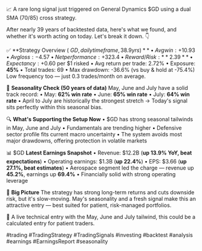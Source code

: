 📈 A rare long signal just triggered on General Dynamics $GD using a dual SMA (70/85) cross strategy.

After nearly 39 years of backtested data, here's what we found, and whether it's worth acting on today.
Let's break it down. 👇

✅ **Strategy Overview ( $GD, daily timeframe, 38.9 yrs)**
• Avg win: +10.93%
• Avg loss: -4.57%
• Net performance: +323.4%
• Reward/Risk: **2.39**
• Expectancy: +$0.60 per $1 risked
• Avg return per trade: 2.72%
• Exposure: **45%**
• Total trades: 69
• Max drawdown: -36.6% (vs buy & hold at -75.4%)
Low frequency too — just 0.3 trades/month on average.

📅 **Seasonality Check (50 years of data)**
May, June and July have a solid track record:
• May: **62% win rate**
• June: **65% win rate**
• July: **64% win rate**
• April to July are historically the strongest stretch
→ Today's signal sits perfectly within this seasonal bias.

🔍 **What's Supporting the Setup Now**
• $GD has strong seasonal tailwinds in May, June and July
• Fundamentals are trending higher
• Defensive sector profile fits current macro uncertainty
• The system avoids most major drawdowns, offering protection in volatile markets

📊 $GD **Latest Earnings Snapshot**
• Revenue: $12.2B (**up 13.9% YoY, beat expectations**)
• Operating earnings: $1.3B (**up 22.4%**)
• EPS: $3.66 (**up 27.1%, beat estimates**)
• Aerospace segment led the charge — revenue up **45.2%**, earnings up **69.4%**
• Financially solid with strong operating leverage

📌 **Big Picture**
The strategy has strong long-term returns and cuts downside risk, but it's slow-moving. May's seasonality and a fresh signal make this an attractive entry — best suited for patient, risk-managed portfolios.

📍 A live technical entry with the May, June and July tailwind, this could be a calculated entry for patient traders.

#trading #TradingStrategy #TradingSignals #investing #backtest #analysis #earnings #EarningsReport #seasonality